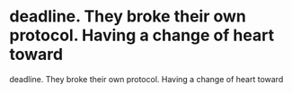 # deadline. They broke their own protocol. Having a change of heart toward

deadline. They broke their own protocol. Having a change of heart toward